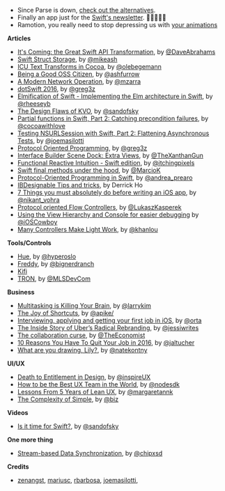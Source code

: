 * Since Parse is down, [check out the alternatives](https://github.com/relatedcode/ParseAlternatives). 
* Finally an app just for the [Swift's newsletter](https://stylemac.com/hirundo/). 🎉🎉🎉🎉🎉
* Ramotion, you really need to stop depressing us with [your animations](https://github.com/Ramotion/folding-cell)

**Articles**

* [It's Coming: the Great Swift API Transformation](https://swift.org/blog/swift-api-transformation/), by [@DaveAbrahams](https://twitter.com/DaveAbrahams) 
* [Swift Struct Storage](https://www.mikeash.com/pyblog/friday-qa-2016-01-29-swift-struct-storage.html), by [@mikeash](https://twitter.com/mikeash)
* [ICU Text Transforms in Cocoa](http://oleb.net/blog/2016/01/icu-text-transforms/), by [@olebegemann](https://twitter.com/@olebegemann)
* [Being a Good OSS Citizen](http://artsy.github.io/blog/2016/01/28/being-a-good-open-source-citizen/), by [@ashfurrow](https://twitter.com/ashfurrow)
* [A Modern Network Operation](http://www.cimgf.com/2016/01/28/a-modern-network-operation/), by [@mzarra](https://twitter.com/mzarra)
* [dotSwift 2016](https://medium.com/swift-programming/dotswift-2016-83c45ad80616#.f9gy7frkz), by [@greg3z](https://twitter.com/greg3z)
* [Elmification of Swift - Implementing the Elm architecture in Swift](https://medium.com/design-x-code/elmification-of-swift-af14b7f92b30#.93931logf), by [@rheeseyb](https://twitter.com/rheeseyb)
* [The Design Flaws of KVO](https://sandofsky.com/blog/kvo.html), by [@sandofsky](https://twitter.com/sandofsky)
* [Partial functions in Swift, Part 2: Catching precondition failures](http://www.cocoawithlove.com/blog/2016/02/02/partial-functions-part-two-catching-precondition-failures.html), by [@cocoawithlove](https://twitter.com/cocoawithlove)
* [Testing NSURLSession with Swift, Part 2: Flattening Asynchronous Tests](http://masilotti.com/testing-nsurlsession-async/), by [@joemasilotti](https://twitter.com/joemasilotti)
* [Protocol Oriented Programming](https://medium.com/swift-programming/protocol-oriented-programming-a3e192f6e8f2#.vztmdb3d6), by [@greg3z](https://twitter.com/greg3z)
* [Interface Builder Scene Dock: Extra Views](https://medium.com/@michael.ormonde/interface-builder-scene-dock-extra-views-26cef5fe363b#.uy99chq6m), by [@TheXanthanGun](https://twitter.com/TheXanthanGun)
* [Functional Reactive Intuition - Swift edition](http://itchingpixels.com/blog/functional-reactive-intuition-swift/), by [@itchingpixels](https://twitter.com/itchingpixels)
* [Swift final methods under the hood](https://medium.com/@MarcioK/swift-final-functions-under-the-hood-2deccd0b9437#.brkwo0wyz), by [@MarcioK](https://twitter.com/MarcioK)
* [Protocol-Oriented Programming in Swift](https://medium.com/@andrea.prearo/protocol-oriented-programming-in-swift-daba92bc9c98#.mkao8lnp8), by [@andrea_prearo](https://twitter.com/andrea_prearo)
* [IBDesignable Tips and tricks](https://medium.com/@derrickho_28266/ibdesignable-tips-and-tricks-54c91d43fb7f#.wx5fgwayg), by Derrick Ho
* [7 Things you must absolutely do before writing an iOS app](https://medium.com/@nikantvohra/7-things-you-must-absolutely-do-before-writing-an-ios-app-a8bacf710c57#.sez1y9eom), by [@nikant_vohra](https://twitter.com/nikant_vohra)
* [Protocol oriented Flow Controllers](https://medium.com/appunite-edu-collection/protocol-oriented-flow-controllers-989c11eea759#.1hq8hl34e), by [@LukaszKasperek](https://twitter.com/LukaszKasperek)
* [Using the View Hierarchy and Console for easier debugging](http://ioscowboy.com/2016/01/26/debugging-view-hierarchy.html) by [@iOSCowboy](https://twitter.com/iOSCowboy)
* [Many Controllers Make Light Work](http://khanlou.com/2016/02/many-controllers/), by [@khanlou](https://twitter.com/khanlou)


**Tools/Controls**

* [Hue](https://github.com/hyperoslo/Hue), by [@hyperoslo](https://twitter.com/hyperoslo)
* [Freddy](https://github.com/bignerdranch/Freddy), by [@bignerdranch](https://twitter.com/bignerdranch)
* [Kifi](https://www.kifi.com/integrations/slack)
* [TRON](https://github.com/MLSDev/TRON), by [@MLSDevCom](https://twitter.com/MLSDevCom)

**Business**

* [Multitasking is Killing Your Brain](https://medium.com/life-tips/multitasking-is-killing-your-brain-79104e62e930#.yuof7cirh), by [@larrykim](https://twitter.com/larrykim)
* [The Joy of Shortcuts](http://www.allenpike.com/2016/parse-joy-of-shortcuts/), by [@apike/](http://www.twitter.com/apike/) 
* [Interviewing, applying and getting your first job in iOS](http://artsy.github.io/blog/2016/01/30/iOS-Junior-Interviews/), by [@orta](https://twitter.com/orta)
* [The Inside Story of Uber’s Radical Rebranding](http://www.wired.com/2016/02/the-inside-story-behind-ubers-colorful-redesign/), by [@jessiwrites](https://twitter.com/jessiwrites)
* [The collaboration curse](http://www.economist.com/news/business/21688872-fashion-making-employees-collaborate-has-gone-too-far-collaboration-curse), by [@TheEconomist](https://twitter.com/TheEconomist)
* [10 Reasons You Have To Quit Your Job in 2016](https://medium.com/life-learning/10-reasons-you-have-to-quit-your-job-in-2016-a7c9c413c366#.yoxeujqen), by [@jaltucher](https://twitter.com/jaltucher)
* [What are you drawing, Lily?](https://m.signalvnoise.com/what-are-you-drawing-lily-48f0683941e6#.kbel3lyqv), by [@natekontny](https://twitter.com/natekontny)

**UI/UX**

* [Death to Entitlement in Design](https://medium.com/iq-design/death-to-entitlement-in-design-5dfe04e81ce5), by [@inspireUX](https://twitter.com/inspireUX)
* [How to be the Best UX Team in the World](http://www.nodesagency.com/how-to-be-the-best-ux-team-for-app-development-in-the-world/), by [@nodesdk](https://twitter.com/nodesdk)
* [Lessons From 5 Years of Lean UX](http://blog.invisionapp.com/5-years-lean-ux-jeff-gothelf/), by [@margaretannk](https://twitter.com/margaretannk)
* [The Complexity of Simple](https://medium.com/the-biz-stone-collection/the-complexity-of-simple-a2d4dd38bf3#.r2a9yawsu), by [@biz](https://twitter.com/biz)

**Videos**

* [Is it time for Swift?](https://realm.io/news/ben-sandofsky-time-for-swift/), by [@sandofsky](https://twitter.com/sandofsky)

**One more thing**

* [Stream-based Data Synchronization](https://medium.com/@klemen.verdnik/stream-based-data-synchronization-41ff242327ec#.n89wz3cwk), by [@chipxsd](https://twitter.com/chipxsd)

**Credits**

* [zenangst](https://github.com/zenangst), [mariusc](https://github.com/mariusc), [rbarbosa](https://github.com/rbarbosa), [joemasilotti](https://github.com/joemasilotti),
